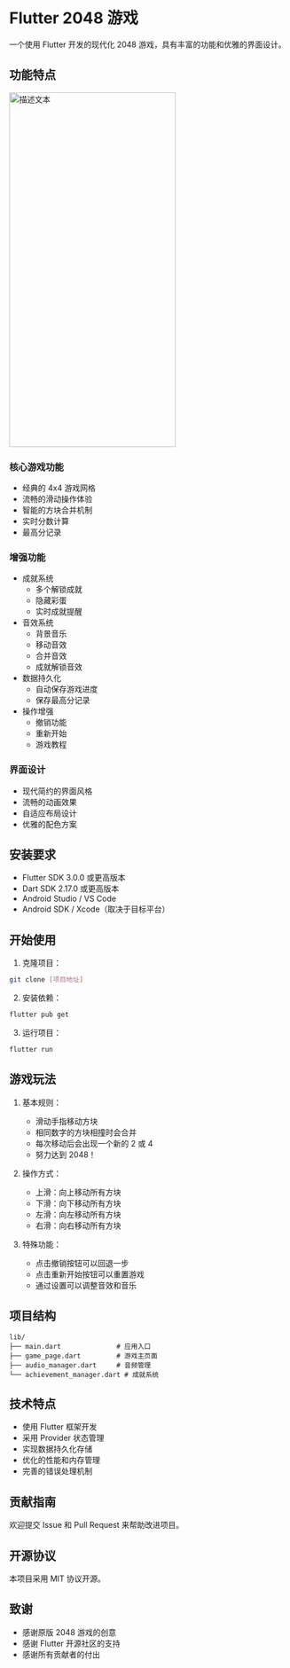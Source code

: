 # Flutter 2048 游戏

一个使用 Flutter 开发的现代化 2048 游戏，具有丰富的功能和优雅的界面设计。

## 功能特点


<img src="https://github.com/android-greenhand/fluttergame-2048/blob/master/output.gif" alt="描述文本" width="300" height="640">


### 核心游戏功能
- 经典的 4x4 游戏网格
- 流畅的滑动操作体验
- 智能的方块合并机制
- 实时分数计算
- 最高分记录

### 增强功能
- 成就系统
  - 多个解锁成就
  - 隐藏彩蛋
  - 实时成就提醒
- 音效系统
  - 背景音乐
  - 移动音效
  - 合并音效
  - 成就解锁音效
- 数据持久化
  - 自动保存游戏进度
  - 保存最高分记录
- 操作增强
  - 撤销功能
  - 重新开始
  - 游戏教程

### 界面设计
- 现代简约的界面风格
- 流畅的动画效果
- 自适应布局设计
- 优雅的配色方案

## 安装要求

- Flutter SDK 3.0.0 或更高版本
- Dart SDK 2.17.0 或更高版本
- Android Studio / VS Code
- Android SDK / Xcode（取决于目标平台）

## 开始使用

1. 克隆项目：
```bash
git clone [项目地址]
```

2. 安装依赖：
```bash
flutter pub get
```

3. 运行项目：
```bash
flutter run
```

## 游戏玩法

1. 基本规则：
   - 滑动手指移动方块
   - 相同数字的方块相撞时会合并
   - 每次移动后会出现一个新的 2 或 4
   - 努力达到 2048！

2. 操作方式：
   - 上滑：向上移动所有方块
   - 下滑：向下移动所有方块
   - 左滑：向左移动所有方块
   - 右滑：向右移动所有方块

3. 特殊功能：
   - 点击撤销按钮可以回退一步
   - 点击重新开始按钮可以重置游戏
   - 通过设置可以调整音效和音乐

## 项目结构

```
lib/
├── main.dart              # 应用入口
├── game_page.dart         # 游戏主页面
├── audio_manager.dart     # 音频管理
└── achievement_manager.dart # 成就系统
```

## 技术特点

- 使用 Flutter 框架开发
- 采用 Provider 状态管理
- 实现数据持久化存储
- 优化的性能和内存管理
- 完善的错误处理机制

## 贡献指南

欢迎提交 Issue 和 Pull Request 来帮助改进项目。

## 开源协议

本项目采用 MIT 协议开源。

## 致谢

- 感谢原版 2048 游戏的创意
- 感谢 Flutter 开源社区的支持
- 感谢所有贡献者的付出

